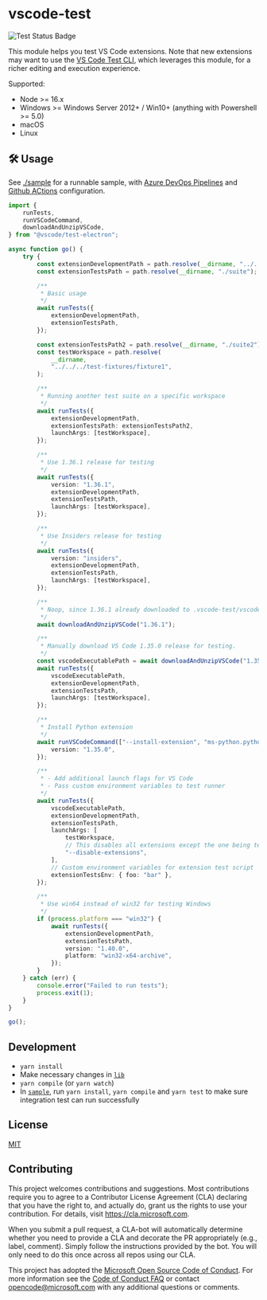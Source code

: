 # vscode-test

![Test Status Badge](https://github.com/microsoft/vscode-test/workflows/Tests/badge.svg)

This module helps you test VS Code extensions. Note that new extensions may want
to use the
[VS Code Test CLI](https://github.com/microsoft/vscode-test-cli/blob/main/README.md),
which leverages this module, for a richer editing and execution experience.

Supported:

-   Node >= 16.x
-   Windows >= Windows Server 2012+ / Win10+ (anything with Powershell >= 5.0)
-   macOS
-   Linux

## 🛠️ Usage

See [./sample](./sample) for a runnable sample, with
[Azure DevOps Pipelines](https://github.com/microsoft/vscode-test/blob/main/sample/azure-pipelines.yml)
and
[Github ACtions](https://github.com/microsoft/vscode-test/blob/main/sample/.travis.yml)
configuration.

```ts
import {
	runTests,
	runVSCodeCommand,
	downloadAndUnzipVSCode,
} from "@vscode/test-electron";

async function go() {
	try {
		const extensionDevelopmentPath = path.resolve(__dirname, "../../../");
		const extensionTestsPath = path.resolve(__dirname, "./suite");

		/**
		 * Basic usage
		 */
		await runTests({
			extensionDevelopmentPath,
			extensionTestsPath,
		});

		const extensionTestsPath2 = path.resolve(__dirname, "./suite2");
		const testWorkspace = path.resolve(
			__dirname,
			"../../../test-fixtures/fixture1",
		);

		/**
		 * Running another test suite on a specific workspace
		 */
		await runTests({
			extensionDevelopmentPath,
			extensionTestsPath: extensionTestsPath2,
			launchArgs: [testWorkspace],
		});

		/**
		 * Use 1.36.1 release for testing
		 */
		await runTests({
			version: "1.36.1",
			extensionDevelopmentPath,
			extensionTestsPath,
			launchArgs: [testWorkspace],
		});

		/**
		 * Use Insiders release for testing
		 */
		await runTests({
			version: "insiders",
			extensionDevelopmentPath,
			extensionTestsPath,
			launchArgs: [testWorkspace],
		});

		/**
		 * Noop, since 1.36.1 already downloaded to .vscode-test/vscode-1.36.1
		 */
		await downloadAndUnzipVSCode("1.36.1");

		/**
		 * Manually download VS Code 1.35.0 release for testing.
		 */
		const vscodeExecutablePath = await downloadAndUnzipVSCode("1.35.0");
		await runTests({
			vscodeExecutablePath,
			extensionDevelopmentPath,
			extensionTestsPath,
			launchArgs: [testWorkspace],
		});

		/**
		 * Install Python extension
		 */
		await runVSCodeCommand(["--install-extension", "ms-python.python"], {
			version: "1.35.0",
		});

		/**
		 * - Add additional launch flags for VS Code
		 * - Pass custom environment variables to test runner
		 */
		await runTests({
			vscodeExecutablePath,
			extensionDevelopmentPath,
			extensionTestsPath,
			launchArgs: [
				testWorkspace,
				// This disables all extensions except the one being tested
				"--disable-extensions",
			],
			// Custom environment variables for extension test script
			extensionTestsEnv: { foo: "bar" },
		});

		/**
		 * Use win64 instead of win32 for testing Windows
		 */
		if (process.platform === "win32") {
			await runTests({
				extensionDevelopmentPath,
				extensionTestsPath,
				version: "1.40.0",
				platform: "win32-x64-archive",
			});
		}
	} catch (err) {
		console.error("Failed to run tests");
		process.exit(1);
	}
}

go();
```

## Development

-   `yarn install`
-   Make necessary changes in [`lib`](./lib)
-   `yarn compile` (or `yarn watch`)
-   In [`sample`](./sample), run `yarn install`, `yarn compile` and `yarn test`
    to make sure integration test can run successfully

## License

[MIT](LICENSE)

## Contributing

This project welcomes contributions and suggestions. Most contributions require
you to agree to a Contributor License Agreement (CLA) declaring that you have
the right to, and actually do, grant us the rights to use your contribution. For
details, visit https://cla.microsoft.com.

When you submit a pull request, a CLA-bot will automatically determine whether
you need to provide a CLA and decorate the PR appropriately (e.g., label,
comment). Simply follow the instructions provided by the bot. You will only need
to do this once across all repos using our CLA.

This project has adopted the
[Microsoft Open Source Code of Conduct](https://opensource.microsoft.com/codeofconduct/).
For more information see the
[Code of Conduct FAQ](https://opensource.microsoft.com/codeofconduct/faq/) or
contact [opencode@microsoft.com](mailto:opencode@microsoft.com) with any
additional questions or comments.
